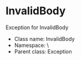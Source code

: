InvalidBody
===============

Exception for InvalidBody




* Class name: InvalidBody
* Namespace: \
* Parent class: Exception








